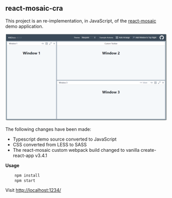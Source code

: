 ## react-mosaic-cra

This project is an re-implementation, in JavaScript, of the [react-mosaic](https://github.com/nomcopter/react-mosaic) demo
application.

![](screencast.png)

The following changes have been made:

* Typescript demo source converted to JavaScript
* CSS converted from LESS to SASS
* The react-mosaic custom webpack build changed to vanilla create-react-app v3.4.1

**Usage**

        npm install
        npm start

Visit [http://localhost:1234/](http://localhost:1234/)